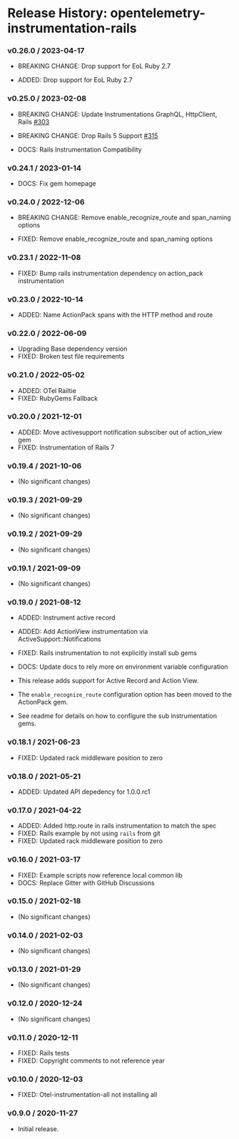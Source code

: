 # Release History: opentelemetry-instrumentation-rails

### v0.26.0 / 2023-04-17

* BREAKING CHANGE: Drop support for EoL Ruby 2.7

* ADDED: Drop support for EoL Ruby 2.7 

### v0.25.0 / 2023-02-08

* BREAKING CHANGE: Update Instrumentations GraphQL, HttpClient, Rails [#303](https://github.com/open-telemetry/opentelemetry-ruby-contrib/pull/303) 
* BREAKING CHANGE: Drop Rails 5 Support [#315](https://github.com/open-telemetry/opentelemetry-ruby-contrib/pull/315)

* DOCS: Rails Instrumentation Compatibility 

### v0.24.1 / 2023-01-14

* DOCS: Fix gem homepage 

### v0.24.0 / 2022-12-06

* BREAKING CHANGE: Remove enable_recognize_route and span_naming options 

* FIXED: Remove enable_recognize_route and span_naming options 

### v0.23.1 / 2022-11-08

* FIXED: Bump rails instrumentation dependency on action_pack instrumentation 

### v0.23.0 / 2022-10-14

* ADDED: Name ActionPack spans with the HTTP method and route

### v0.22.0 / 2022-06-09

* Upgrading Base dependency version
* FIXED: Broken test file requirements 

### v0.21.0 / 2022-05-02

* ADDED: OTel Railtie 
* FIXED: RubyGems Fallback 

### v0.20.0 / 2021-12-01

* ADDED: Move activesupport notification subsciber out of action_view gem 
* FIXED: Instrumentation of Rails 7 

### v0.19.4 / 2021-10-06

* (No significant changes)

### v0.19.3 / 2021-09-29

* (No significant changes)

### v0.19.2 / 2021-09-29

* (No significant changes)

### v0.19.1 / 2021-09-09

* (No significant changes)

### v0.19.0 / 2021-08-12

* ADDED: Instrument active record
* ADDED: Add ActionView instrumentation via ActiveSupport::Notifications
* FIXED: Rails instrumentation to not explicitly install sub gems
* DOCS: Update docs to rely more on environment variable configuration

* This release adds support for Active Record and Action View.
* The `enable_recognize_route` configuration option has been moved to the ActionPack gem.
* See readme for details on how to configure the sub instrumentation gems.

### v0.18.1 / 2021-06-23

* FIXED: Updated rack middleware position to zero 

### v0.18.0 / 2021-05-21

* ADDED: Updated API depedency for 1.0.0.rc1

### v0.17.0 / 2021-04-22

* ADDED: Added http.route in rails instrumentation to match the spec
* FIXED: Rails example by not using `rails` from git
* FIXED: Updated rack middleware position to zero

### v0.16.0 / 2021-03-17

* FIXED: Example scripts now reference local common lib
* DOCS: Replace Gitter with GitHub Discussions

### v0.15.0 / 2021-02-18

* (No significant changes)

### v0.14.0 / 2021-02-03

* (No significant changes)

### v0.13.0 / 2021-01-29

* (No significant changes)

### v0.12.0 / 2020-12-24

* (No significant changes)

### v0.11.0 / 2020-12-11

* FIXED: Rails tests
* FIXED: Copyright comments to not reference year

### v0.10.0 / 2020-12-03

* FIXED: Otel-instrumentation-all not installing all

### v0.9.0 / 2020-11-27

* Initial release.
